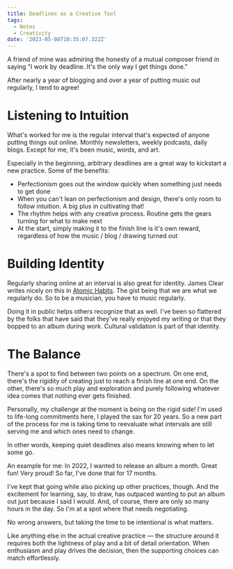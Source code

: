 ```yaml
---
title: Deadlines as a Creative Tool
tags:
  - Notes
  - Creativity
date: '2023-05-08T10:35:07.322Z'
---
```


A friend of mine was admiring the honesty of a mutual composer friend in saying "I work by deadline. It's the only way I get things done."

After nearly a year of blogging and over a year of putting music out regularly, I tend to agree!

# Listening to Intuition

What's worked for me is the regular interval that's expected of anyone putting things out online. Monthly newsletters, weekly podcasts, daily blogs. Except for me, it's been music, words, and art.

Especially in the beginning, arbitrary deadlines are a great way to kickstart a new practice. Some of the benefits:

- Perfectionism goes out the window quickly when something just needs to get done
- When you can't lean on perfectionism and design, there's only room to follow intuition. A big plus in cultivating that!
- The rhythm helps with any creative process. Routine gets the gears turning for what to make next
- At the start, simply making it to the finish line is it's own reward, regardless of how the music / blog / drawing turned out

# Building Identity

Regularly sharing online at an interval is also great for identity. James Clear writes nicely on this in [Atomic Habits](https://www.goodreads.com/book/show/40121378-atomic-habits). The gist being that we are what we regularly do. So to be a musician, you have to music regularly.

Doing it in public helps others recognize that as well. I've been so flattered by the folks that have said that they've really enjoyed my writing or that they bopped to an album during work. Cultural validation is part of that identity.

# The Balance

There's a spot to find between two points on a spectrum. On one end, there's the rigidity of creating just to reach a finish line at one end. On the other, there's so much play and exploration and purely following whatever idea comes that nothing ever gets finished.

Personally, my challenge at the moment is being on the rigid side! I'm used to life-long commitments here, I played the sax for 20 years. So a new part of the process for me is taking time to reevaluate what intervals are still serving me and which ones need to change.

In other words, keeping quiet deadlines also means knowing when to let some go.

An example for me: In 2022, I wanted to release an album a month. Great fun! Very proud! So far, I've done that for 17 months.

I've kept that going while also picking up other practices, though. And the excitement for learning, say, to draw, has outpaced wanting to put an album out just because I said I would. And, of course, there are only so many hours in the day. So I'm at a spot where that needs negotiating.

No wrong answers, but taking the time to be intentional is what matters.

Like anything else in the actual creative practice — the structure around it requires both the lightness of play and a bit of detail orientation. When enthusiasm and play drives the decision, then the supporting choices can match effortlessly.
